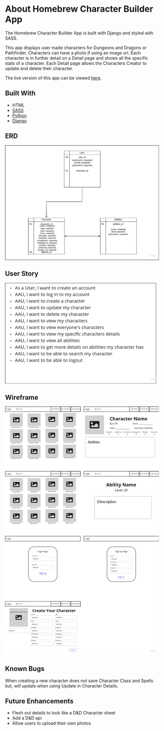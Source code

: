 # About Homebrew Character Builder App
The Homebrew Character Builder App is built with Django and styled with SASS.

This app displays user made characters for Dungeons and Dragons or Pathfinder. Characters can have a photo if using an image url. Each character is in further detail on a Detail page and shows all the specific stats of a character. Each Detail page allows the Characters Creator to update and delete their character.

The live version of this app can be viewed [here](https://homebrew-character-builder.herokuapp.com/).

## **Built With**
- HTML
- [SASS](https://sass-lang.com/documentation)
- [Python](https://docs.python.org/3/)
- [Django](https://docs.djangoproject.com/en/4.0/)

## ERD
![ERD](Prep/fixed-erd.jpg)

## User Story
![User Story](Prep/fixed-user-story.jpg)

## Wireframe
![Wireframe](Prep/fixed-wireframes.jpg)

## Known Bugs
When creating a new character does not save Character Class and Spells but, will update when using Update in Character Details.

## Future Enhancements
- Flesh out details to look like a D&D Character sheet
- Add a D&D api
- Allow users to upload their own photos